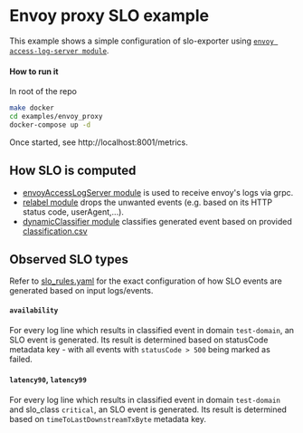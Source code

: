 # Envoy proxy SLO example

This example shows a simple configuration of slo-exporter using
[`envoy access-log-server module`](/docs/modules/envoy_access_log_server.md).

#### How to run it
In root of the repo
```bash
make docker
cd examples/envoy_proxy
docker-compose up -d
```
Once started, see http://localhost:8001/metrics.

## How SLO is computed
- [envoyAccessLogServer module](/docs/modules/envoy_access_log_server.md) is used to receive envoy's logs via grpc.
- [relabel module](/docs/modules/relabel.md) drops the unwanted events (e.g. based on its HTTP status code, userAgent,...).
- [dynamicClassifier module](/docs/modules/dynamicClassifier.md) classifies generated event based on provided [classification.csv](./classification.csv)

## Observed SLO types
Refer to [slo_rules.yaml](./slo_rules.yaml) for the exact configuration of how SLO events are generated based on input logs/events.

#### `availability`
For every log line which results in classified event in domain `test-domain`, an SLO event is generated. Its result is determined based on statusCode metadata key - with all events with `statusCode > 500` being marked as failed.

#### `latency90`, `latency99`
For every log line which results in classified event in domain `test-domain` and slo_class `critical`, an SLO event is generated. Its result is determined based on `timeToLastDownstreamTxByte` metadata key.
